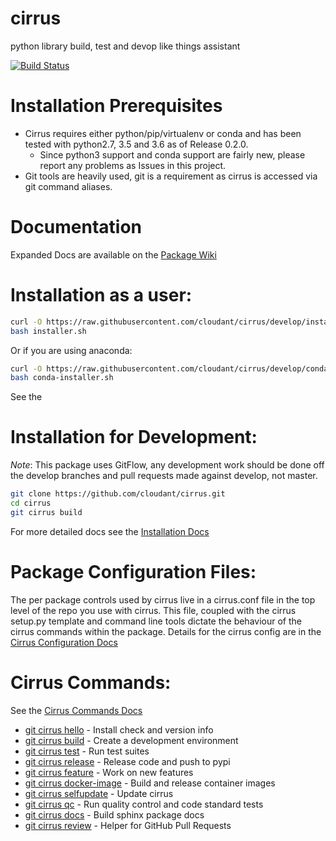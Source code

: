 cirrus
======

python library build, test and devop like things assistant

[![Build Status](https://travis-ci.org/cloudant/cirrus.svg?branch=develop)](https://travis-ci.org/cloudant/cirrus)

Installation Prerequisites
==========================

* Cirrus requires either python/pip/virtualenv or conda and has been tested with python2.7, 3.5 and 3.6 as of Release 0.2.0.
   * Since python3 support and conda support are fairly new, please report any problems as Issues in this project.
* Git tools are heavily used, git is a requirement as cirrus is accessed via git command aliases.

Documentation
=============

Expanded Docs are available on the [Package Wiki](https://github.com/cloudant/cirrus/wiki)

Installation as a user:
=======================

```bash
curl -O https://raw.githubusercontent.com/cloudant/cirrus/develop/installer.sh
bash installer.sh
```

Or if you are using anaconda:

```bash
curl -O https://raw.githubusercontent.com/cloudant/cirrus/develop/conda-installer.sh
bash conda-installer.sh
```

See the

Installation for Development:
=============================

_Note_: This package uses GitFlow, any development work should be done off the develop branches and
pull requests made against develop, not master.

```bash
git clone https://github.com/cloudant/cirrus.git
cd cirrus
git cirrus build
```

For more detailed docs see the [Installation Docs](https://github.com/cloudant/cirrus/wiki/Installation)


Package Configuration Files:
============================

The per package controls used by cirrus live in a cirrus.conf file in the top level of the repo you use with cirrus.
This file, coupled with the cirrus setup.py template and command line tools dictate the behaviour of the cirrus commands within the package. Details for the cirrus config are in the [Cirrus Configuration Docs](https://github.com/cloudant/cirrus/wiki/CirrusConfiguration)


Cirrus Commands:
================

See the [Cirrus Commands Docs](https://github.com/cloudant/cirrus/wiki#command-reference)

* [git cirrus hello](https://github.com/cloudant/cirrus/wiki/HelloCommand) - Install check and version info
* [git cirrus build](https://github.com/cloudant/cirrus/wiki/BuildCommand) - Create a development environment
* [git cirrus test](https://github.com/cloudant/cirrus/wiki/TestCommand) - Run test suites
* [git cirrus release](https://github.com/cloudant/cirrus/wiki/ReleaseCommand) - Release code and push to pypi
* [git cirrus feature](https://github.com/cloudant/cirrus/wiki/FeatureCommand) - Work on new features
* [git cirrus docker-image](https://github.com/cloudant/cirrus/wiki/DockerImageCommand) - Build and release container images
* [git cirrus selfupdate](https://github.com/cloudant/cirrus/wiki/SelfupdateCommand) - Update cirrus
* [git cirrus qc](https://github.com/cloudant/cirrus/wiki/QCCommand) - Run quality control and code standard tests
* [git cirrus docs](https://github.com/cloudant/cirrus/wiki/DocsCommand) - Build sphinx package docs
* [git cirrus review](https://github.com/cloudant/cirrus/wiki/ReviewCommand) - Helper for GitHub Pull Requests





